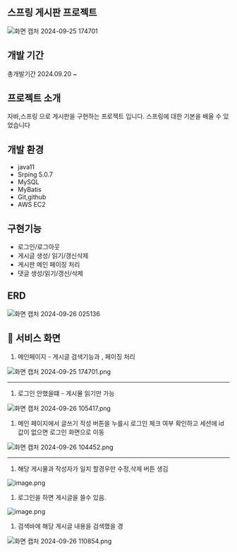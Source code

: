 ## 스프링 게시판 프로젝트 
![화면 캡처 2024-09-25 174701](https://github.com/user-attachments/assets/ae0cb2be-1dd4-4648-9696-aaa64f95334c)

## 개발 기간 
총개발기간 2024.09.20 ~ 

## 프로젝트 소개 
자바,스프링 으로 게시판을 구현하는 프로젝트 입니다. 스프링에 대한 기본을 배울 수 있었습니다

## 개발 환경
- java11
- Srping 5.0.7 
- MySQL
- MyBatis
- Git,github
- AWS EC2

## 구현기능
- 로그인/로그아웃
- 게시글 생성/ 읽기/갱신삭제
- 게시판 메인 페이징 처리
- 댓글 생성/읽기/갱신/삭제

## ERD
![화면 캡처 2024-09-26 025136](https://github.com/user-attachments/assets/65afbbe3-4beb-49b1-b9fe-a609cf8c6631)


## 👀 서비스 화면

1.   메인페이지 - 게시글 검색기능과 , 페이징 처리

![화면 캡처 2024-09-25 174701.png](https://prod-files-secure.s3.us-west-2.amazonaws.com/e475496f-9a1a-492c-a623-263531b978c8/d898d5a8-9110-4d06-8bb1-72ab9b5ecc67/%ED%99%94%EB%A9%B4_%EC%BA%A1%EC%B2%98_2024-09-25_174701.png)

---

1. 로그인 안했을떄 - 게시물 읽기만 가능

![화면 캡처 2024-09-26 105417.png](https://prod-files-secure.s3.us-west-2.amazonaws.com/e475496f-9a1a-492c-a623-263531b978c8/72ac5fce-7e7e-4f80-887b-975a4b45ce64/%ED%99%94%EB%A9%B4_%EC%BA%A1%EC%B2%98_2024-09-26_105417.png)

1. 메인 페이지에서 글쓰기 작성 버튼을 누를시 로그인 체크 여부 확인하고 세션에 id 값이 없으면 로그인 화면으로 이동 

![화면 캡처 2024-09-26 104452.png](https://prod-files-secure.s3.us-west-2.amazonaws.com/e475496f-9a1a-492c-a623-263531b978c8/41db2703-93dd-4b92-bd8a-4cb650ef864d/%ED%99%94%EB%A9%B4_%EC%BA%A1%EC%B2%98_2024-09-26_104452.png)

---

1.  해당 게시물과 작성자가 일치 할경우만  수정,삭제 버튼 생김

![image.png](https://prod-files-secure.s3.us-west-2.amazonaws.com/e475496f-9a1a-492c-a623-263531b978c8/4a2dd68b-d291-47ab-b83d-2c5224b81a4f/image.png)

1. 로그인을 하면 게시글을 쓸수 있음.

![image.png](https://prod-files-secure.s3.us-west-2.amazonaws.com/e475496f-9a1a-492c-a623-263531b978c8/0fc09134-8488-45fc-b728-382ab8f072b9/image.png)

1. 검색바에 해당 게시글 내용을 검색했을 경

![화면 캡처 2024-09-26 110854.png](https://prod-files-secure.s3.us-west-2.amazonaws.com/e475496f-9a1a-492c-a623-263531b978c8/9a920ca1-7e8a-4ffa-adf7-5e0a06f087c0/%ED%99%94%EB%A9%B4_%EC%BA%A1%EC%B2%98_2024-09-26_110854.png)



